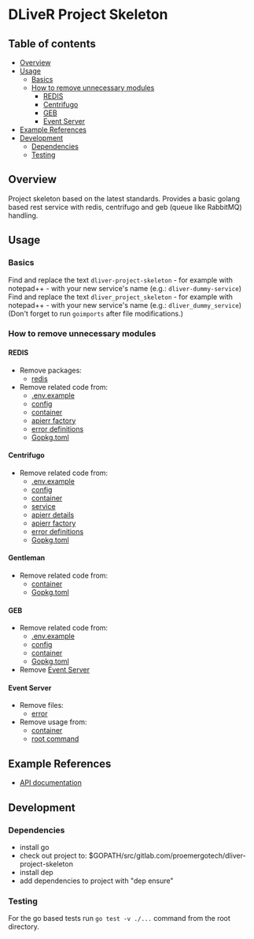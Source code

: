 DLiveR Project Skeleton
==============================

## Table of contents
- [Overview](#overview)
- [Usage](#usage)
  - [Basics](#basics)
  - [How to remove unnecessary modules](#how-to-remove-unnecessary-modules)
    - [REDIS](#redis)
    - [Centrifugo](#centrifugo)
    - [GEB](#geb)
    - [Event Server](#event-server)
- [Example References](#example-references)
- [Development](#development)
  - [Dependencies](#dependencies)
  - [Testing](#testing)

## Overview

Project skeleton based on the latest standards.
Provides a basic golang based rest service with redis, centrifugo and geb (queue like RabbitMQ) handling.

## Usage
### Basics
Find and replace the text `dliver-project-skeleton` - for example with notepad++ - with your new service's name (e.g.: `dliver-dummy-service`)    
Find and replace the text `dliver_project_skeleton` - for example with notepad++ - with your new service's name (e.g.: `dliver_dummy_service`)    
(Don't forget to run `goimports` after file modifications.)

### How to remove unnecessary modules
#### REDIS
- Remove packages:
  - [redis](./app/client/redis)
- Remove related code from:
  - [.env.example](./.env.example)
  - [config](./app/config/config.go)
  - [container](./app/di/container.go)
  - [apierr factory](./app/apierr/factory.go) 
  - [error definitions](./app/schema/service/error.go)
  - [Gopkg.toml](./Gopkg.toml)
  
#### Centrifugo
- Remove related code from:
  - [.env.example](./.env.example)
  - [config](./app/config/config.go)
  - [container](./app/di/container.go)
  - [service](./app/service/service.go)
  - [apierr details](./app/apierr/error_detail.go) 
  - [apierr factory](./app/apierr/factory.go) 
  - [error definitions](./app/schema/service/error.go)
  - [Gopkg.toml](./Gopkg.toml)

#### Gentleman
- Remove related code from:
  - [container](./app/di/container.go)
  - [Gopkg.toml](./Gopkg.toml)
  
#### GEB
- Remove related code from:
  - [.env.example](./.env.example)
  - [config](./app/config/config.go)
  - [container](./app/di/container.go)
  - [Gopkg.toml](./Gopkg.toml)
- Remove [Event Server](#event-server)

#### Event Server
- Remove files:
  - [error](./app/client/error.go)
- Remove usage from:
  - [container](./app/di/container.go)
  - [root command](./cmd/root.go)

## Example References
* [API documentation](./API.md)

## Development

### Dependencies
- install go
- check out project to: $GOPATH/src/gitlab.com/proemergotech/dliver-project-skeleton
- install dep
- add dependencies to project with "dep ensure"

### Testing

For the go based tests run `go test -v ./...` command from the root directory.  
